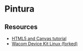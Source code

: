# Pintura

## Resources
* [HTML5 and Canvas tutorial](https://www.youtube.com/watch?v=mRDo-QXVUv8)
* [Wacom Device Kit Linux (forked)](https://github.com/atskae/wacom-device-kit-linux/tree/read_any_stylus)
